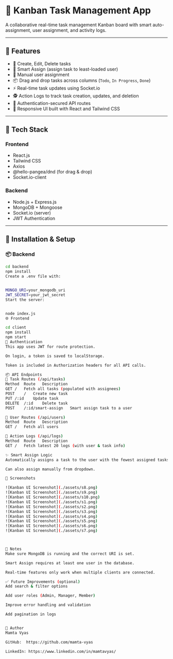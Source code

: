 # 🧠 Kanban Task Management App

A collaborative real-time task management Kanban board with smart auto-assignment, user assignment, and activity logs.

---

## 🚀 Features

- 📝 Create, Edit, Delete tasks
- 🧠 Smart Assign (assign task to least-loaded user)
- 👥 Manual user assignment
- 📦 Drag and drop tasks across columns (`Todo`, `In Progress`, `Done`)
- ⚡ Real-time task updates using Socket.io
- 🕵️ Action Logs to track task creation, updates, and deletion
- 🔐 Authentication-secured API routes
- 🎯 Responsive UI built with React and Tailwind CSS

---

## 📁 Tech Stack

### Frontend
- React.js
- Tailwind CSS
- Axios
- @hello-pangea/dnd (for drag & drop)
- Socket.io-client

### Backend
- Node.js + Express.js
- MongoDB + Mongoose
- Socket.io (server)
- JWT Authentication

---

## 🔧 Installation & Setup

### 📦 Backend

```bash
cd backend
npm install
Create a .env file with:


MONGO_URI=your_mongodb_uri
JWT_SECRET=your_jwt_secret
Start the server:


node index.js
🌐 Frontend

cd client
npm install
npm start
🔐 Authentication
This app uses JWT for route protection.

On login, a token is saved to localStorage.

Token is included in Authorization headers for all API calls.

📦 API Endpoints
🔹 Task Routes (/api/tasks)
Method	Route	Description
GET	/	Fetch all tasks (populated with assignees)
POST	/	Create new task
PUT	/:id	Update task
DELETE	/:id	Delete task
POST	/:id/smart-assign	Smart assign task to a user

🔹 User Routes (/api/users)
Method	Route	Description
GET	/	Fetch all users

🔹 Action Logs (/api/logs)
Method	Route	Description
GET	/	Fetch latest 20 logs (with user & task info)

✨ Smart Assign Logic
Automatically assigns a task to the user with the fewest assigned tasks.

Can also assign manually from dropdown.

📸 Screenshots

![Kanban UI Screenshot](./assets/s8.png)
![Kanban UI Screenshot](./assets/s9.png)
![Kanban UI Screenshot](./assets/s10.png)
![Kanban UI Screenshot](./assets/s1.png)
![Kanban UI Screenshot](./assets/s2.png)
![Kanban UI Screenshot](./assets/s3.png)
![Kanban UI Screenshot](./assets/s4.png)
![Kanban UI Screenshot](./assets/s5.png)
![Kanban UI Screenshot](./assets/s6.png)
![Kanban UI Screenshot](./assets/s7.png)



📌 Notes
Make sure MongoDB is running and the correct URI is set.

Smart Assign requires at least one user in the database.

Real-time features only work when multiple clients are connected.

✅ Future Improvements (optional)
Add search & filter options

Add user roles (Admin, Manager, Member)

Improve error handling and validation

Add pagination in logs


👤 Author
Mamta Vyas

GitHub:  https://github.com/mamta-vyas

LinkedIn: https://www.linkedin.com/in/mamtavyas/